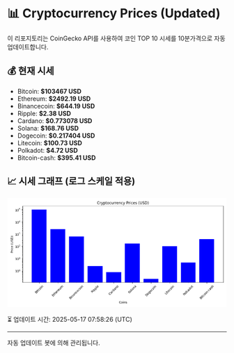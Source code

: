 
# 📊 Cryptocurrency Prices (Updated)

이 리포지토리는 CoinGecko API를 사용하여 코인 TOP 10 시세를 10분가격으로 자동 업데이트합니다.

## 💰 현재 시세
- Bitcoin: **$103467 USD**
- Ethereum: **$2492.19 USD**
- Binancecoin: **$644.19 USD**
- Ripple: **$2.38 USD**
- Cardano: **$0.773078 USD**
- Solana: **$168.76 USD**
- Dogecoin: **$0.217404 USD**
- Litecoin: **$100.73 USD**
- Polkadot: **$4.72 USD**
- Bitcoin-cash: **$395.41 USD**

## 📈 시세 그래프 (로그 스케일 적용)
![Crypto Prices](crypto_prices.png)

⏳ 업데이트 시간: 2025-05-17 07:58:26 (UTC)

---
자동 업데이트 봇에 의해 관리됩니다.

